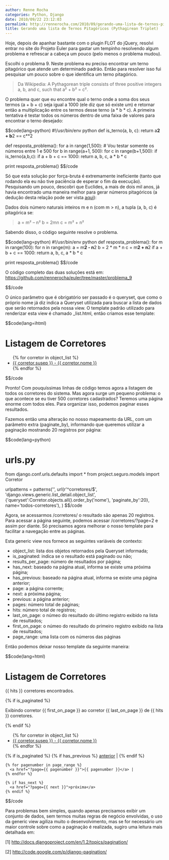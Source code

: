```yaml
---
author: Renne Rocha
categories: Python, Django
date: 2010/09/22 23:12:03
permalink: http://rennerocha.com/2010/09/gerando-uma-lista-de-ternos-pitagoricos-pythagorean-triplet/
title: Gerando uma lista de Ternos Pitagóricos (Pythagirean Triplet)
---
```

Hoje, depois de apanhar bastante com o plugin FLOT do jQuery, resolvi entrar no site do Projeto 
Euler para gastar um tempinho resolvendo algum problema e refrescar a cabeça um pouco (pelo menos 
o problema mudou).

Escolhi o problema 9. Neste problema eu preciso encontrar um terno pitagórico que atende um 
determinado padrão. Então para resolver isso fui pesquisar um pouco sobre o que identifica um 
terno pitagórico.

> Da Wikipedia:
> A Pythagorean triple consists of three positive integers a, b, and c, such that a² + b² = c².

O problema quer que eu encontre qual o terno onde a soma dos seus termos (a + b + c) seja igual 
a 1000 (ele diz que só existe um) e retornar então a multiplicação entre os termos desse terno 
(a * b * c). A primeira tentativa é testar todos os números dentro de uma faixa de valores para 
encontrar o terno desejado:

$$code(lang=python)
#!/usr/bin/env python
def is_terno(a, b, c):
    return a**2 + b**2 == c**2
 
def resposta_problema():
    for a in range(1,500): # Vou testar somente os números entre 1 e 500
        for b in range(a+1, 500):
            for c in range(b+1,500):
                if is_terno(a,b,c):
                    if a + b + c == 1000:
                        return a, b, c, a * b * c

print resposta_problema()
$$/code

Só que esta solução por força-bruta é extremamente ineficiente (tanto que rodando ela eu não 
tive paciẽncia de esperar o fim da execução). Pesquisando um pouco, descobri que Euclides, a mais 
de dois mil anos, já havia encontrado uma maneira melhor para gerar números pitagóricos (a dedução 
desta relação pode ser vista 
<a href="http://en.wikipedia.org/wiki/Pythagorean_triple#Geometry_of_Euclid.27s_formula">aqui</a>):

Dados dois número naturais inteiros m e n (com m > n), a tupla (a, b, c) é pitagórica se:
> a = m² – n²
> b = 2mn
> c = m² + n²

Sabendo disso, o código seguinte resolve o problema.

$$code(lang=python)
#!/usr/bin/env python
def resposta_problema():
    for m in range(100):
        for n in range(m):
            a = m**2 - n**2
            b = 2 * m * n
            c = m**2 + n**2
            if a + b + c == 1000:
                return a, b, c, a * b * c
 
print resposta_problema()
$$/code

O código completo das duas soluções está em: <a href="https://github.com/rennerocha/euler/tree/master/problema_9"> https://github.com/rennerocha/euler/tree/master/problema_9</a>


$$/code

O único parâmetro que é obrigatório ser passado é o queryset, que como o próprio nome já diz 
indica a Queryset utilizada para buscar a lista de dados que serão retornados pela nossa view. O 
template padrão utilizado para renderizar esta view é chamado <model>_list.html, então criamos 
esse template:

$$code(lang=ihtml)
<!-- corretor_list.html -->
<html>
<body>
  <h1>Listagem de Corretores</h1>
 
  <ul>
  {% for corretor in object_list %}
    <li><a href="{% url detalhes_corretor corretor.id %}">{{ corretor.susep }} - {{ corretor.nome }}</a></li>
  {% endfor %}
  </ul>
</body>
</html>
$$/code

Pronto! Com pouquíssimas linhas de código temos agora a listagem de todos os corretores do sistema. 
Mas agora surge um pequeno problema: o que acontece se eu tiver 500 corretores cadastrados? Teremos 
uma página enorme com todos eles. Para organizar isso, podemos paginar esses resultados.

Fazemos então uma alteração no nosso mapeamento da URL, com um parâmetro extra (paginate_by), 
informando que queremos utilizar a paginação mostrando 20 registros por página:

$$code(lang=python)
# urls.py
from django.conf.urls.defaults import *
from project.seguro.models import Corretor
 
urlpatterns = patterns('',
    url(r'^corretores/$', 'django.views.generic.list_detail.object_list',
        {'queryset':Corretor.objects.all().order_by('nome'),
         'paginate_by':20}, name='todos-corretores'),
)
$$/code

Agora, se acessarmos /corretores/ o resultado são apenas 20 registros. Para acessar a página seguinte, 
podemos acessar /corretores/?page=2 e assim por diante. Só precisamos agora melhorar o nosso template 
para facilitar a navegação entre as páginas.

Esta generic view nos fornece as seguintes variáveis de contexto:

* object_list: lista dos objetos retornados pela Queryset informada;
* is_paginated: indica se o resultado está paginado ou não;
* results_per_page: número de resultados por página;
* has_next: baseado na página atual, informa se existe uma próxima página;
* has_previous: baseado na página atual, informa se existe uma página anterior;
* page: a página corrente;
* next: a próxima página;
* previous: a página anterior;
* pages: número total de páginas;
* hits: número total de registros;
* last_on_page: o númeo do resultado do último registro exibido na lista de resultados;
* first_on_page: o númeo do resultado do primeiro registro exibido na lista de resultados;
* page_range: uma lista com os números das páginas

Então podemos deixar nosso template da seguinte maneira:

$$code(lang=html)
<!-- corretor_list.html -->
<html>
<body>
  <h1>Listagem de Corretores</h1>
  <p>{{ hits }} corretores encontrados.</p>
 
  {% if is_paginated %}
  <p>Exibindo corretor {{ first_on_page }} ao corretor {{ last_on_page }} de {{ hits }} corretores.</p>
  {% endif %}
 
  <ul>
  {% for corretor in object_list %}
    <li><a href="{% url detalhes_corretor corretor.id %}">{{ corretor.susep }} - {{ corretor.nome }}</a></li>
  {% endfor %}
  </ul>
 
  {% if is_paginated %}
    {% if has_previous %}
      <a href="?page={{ previous }}">anterior</a> |
    {% endif %}
 
    {% for pagenumber in page_range %}
      <a href="?page={{ pagenumber }}">{{ pagenumber }}</a> |
    {% endfor %}
 
    {% if has_next %}
      <a href="?page={{ next }}">próxima</a>
    {% endif %}
</body>
</html>
$$/code

Para problemas bem simples, quando apenas precisamos exibir um conjunto de dados, sem termos 
muitas regras de negócio envolvidas, o uso da generic view agiliza muito o desenvolvimento, 
mas se for necessário um maior controle sobre como a paginação é realizada, sugiro uma leitura mais detalhada em:

[1] http://docs.djangoproject.com/en/1.2/topics/pagination/

[2] http://code.google.com/p/django-pagination/
